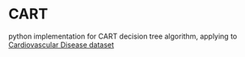 # CART
python implementation for CART decision tree algorithm, applying to <a href="https://www.kaggle.com/sulianova/cardiovascular-disease-dataset/version/1">Cardiovascular Disease dataset</a>
